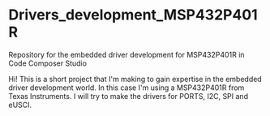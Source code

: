 # Drivers_development_MSP432P401R
Repository for the embedded driver development for MSP432P401R in Code Composer Studio

Hi! This is a short project that I'm making to gain expertise in the embedded driver development world. 
In this case I'm using a MSP432P401R from Texas Instruments. I will try to make the drivers for PORTS, I2C,
SPI and eUSCI. 


